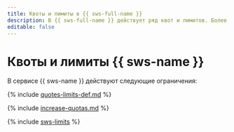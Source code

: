 ```yaml
---
title: Квоты и лимиты в {{ sws-full-name }}
description: В {{ sws-full-name }} действует ряд квот и лимитов. Более подробно об ограничениях в сервисе вы узнаете из данной статьи.
editable: false
---
```


# Квоты и лимиты {{ sws-name }}

В сервисе {{ sws-name }} действуют следующие ограничения:

{% include [quotes-limits-def.md](../../_includes/quotes-limits-def.md) %}

{% include [increase-quotas.md](../../_includes/increase-quotas.md) %}

{% include [sws-limits](../../_includes/sws-limits.md) %}